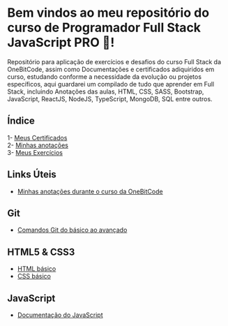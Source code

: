 # Bem vindos ao meu repositório do curso de Programador Full Stack JavaScript PRO 🤘!

Repositório para aplicação de exercícios e desafios do curso Full Stack da OneBitCode, assim como Documentações e certificados adiquiridos em curso, estudando conforme a necessidade da evolução ou projetos específicos, aqui guardarei um compilado de tudo que aprender em Full Stack, incluindo Anotações das aulas, HTML, CSS, SASS, Bootstrap, JavaScript, ReactJS, NodeJS, TypeScript, MongoDB, SQL entre outros.

## Índice

1- [Meus Certificados](certificados/) </br>
2- [Minhas anotações](anotacoes/) </br>
3- [Meus Exercícios](exercicios/) </br>

<!-- 4- [Meus Desafios](desafios/) </br> -->
<!-- 5- [Desafios em JavaScript](desafios/javascript/)</br> -->

## Links Úteis

- [Minhas anotações durante o curso da OneBitCode](anotacoes/anotacoes-curso-fullstack-one-bit-code.odt)

<!-- ### Links das páginas ativas

Segue abaixo todos os links dos exercicios/desafios para a página ativa do projeto com o GitPages: -->

## Git

- [Comandos Git do básico ao avançado](https://comandosgit.github.io/) </br>

## HTML5 & CSS3

- [HTML básico](https://www.w3schools.com/html/)
- [CSS básico](https://developer.mozilla.org/pt-BR/docs/Web/CSS)

## JavaScript

- [Documentação do JavaScript](https://developer.mozilla.org/pt-BR/docs/Web/JavaScript)
